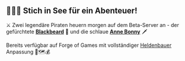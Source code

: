 ## 🌊🏴‍☠️ Stich in See für ein Abenteuer!
⚔️ Zwei legendäre Piraten heuern morgen auf dem Beta-Server an - der gefürchtete [**Blackbeard**](https://forgeofgames.com/heroes/Blackbeard) 🍺 und die schlaue [**Anne Bonny**](https://forgeofgames.com/heroes/AnneBonny) 🗡️

Bereits verfügbar auf Forge of Games mit vollständiger [Heldenbauer](https://forgeofgames.com/tools/hero-builder) Anpassung 🦜🗺️💰